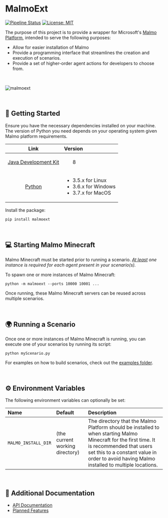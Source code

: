 # MalmoExt

[![Pipeline Status](https://github.com/NateRex/malmoext/actions/workflows/pipeline.yml/badge.svg?branch=master)](https://github.com/NateRex/malmoext/actions/workflows/pipeline.yml)
[![License: MIT](https://img.shields.io/badge/License-MIT-green.svg)](https://opensource.org/licenses/MIT)

The purpose of this project is to provide a wrapper for Microsoft's [Malmo Platform](https://github.com/microsoft/malmo/tree/master), intended to serve the following purposes:

- Allow for easier installation of Malmo
- Provide a programming interface that streamlines the creation and execution of scenarios.
- Provide a set of higher-order agent actions for developers to choose from.

<br>

![malmoext](https://user-images.githubusercontent.com/34667018/62836148-3b3ece00-bc2e-11e9-95e8-ab7f954061d3.gif)

<br>

## 🔌 Getting Started

Ensure you have the necessary dependencies installed on your machine. The version of Python you need depends on your operating system given Malmo platform requirements.

|Link|Version|
|:---:|:---|
|[Java Development Kit](https://openjdk.org/projects/jdk8/)|<ul>8</ul>|
|[Python](https://www.python.org/downloads/)|<ul><li>3.5.x for Linux</li><li>3.6.x for Windows</li><li>3.7.x for MacOS</li></ul> |

Install the package:

```
pip install malmoext
```

<br>

## 💻 Starting Malmo Minecraft

Malmo Minecraft must be started prior to running a scenario. *<ins>At least</ins> one instance is required for each agent present in your scenario(s).*

To spawn one or more instances of Malmo Minecraft:

```
python -m malmoext --ports 10000 10001 ...
```

Once running, these Malmo Minecraft servers can be reused across multiple scenarios.

<br>

## 🌍 Running a Scenario

Once one or more instances of Malmo Minecraft is running, you can execute one of your scenarios by running its script:

```
python myScenario.py
```

For examples on how to build scenarios, check out the [examples folder](examples).

<br>

## ⚙️ Environment Variables

The following environment variables can optionally be set:

|Name|Default|Description|
|:---|:---|:---|
|`MALMO_INSTALL_DIR`|(the current working directory)|The directory that the Malmo Platform should be installed to when starting Malmo Minecraft for the first time. It is recommended that users set this to a constant value in order to avoid having Malmo installed to multiple locations.|

<br>

## 📃 Additional Documentation

- [API Documentation](https://naterex.github.io/malmoext/)
- [Planned Features](https://github.com/users/NateRex/projects/2)